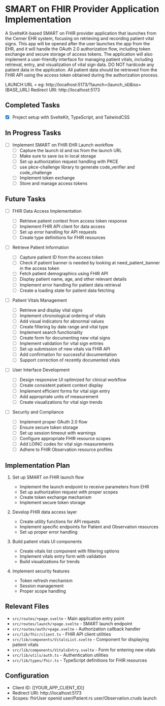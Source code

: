 # SMART on FHIR Provider Application Implementation

A SvelteKit-based SMART on FHIR provider application that launches from the Cerner EHR system, focusing on retrieving and recording patient vital signs. This app will be opened after the user launches the app from the EHR, and it will handle the OAuth 2.0 authorization flow, including token exchange and secure storage of access tokens.
The application will also implement a user-friendly interface for managing patient vitals, including retrieval, entry, and visualization of vital sign data.
DO NOT hardcode any patient data in the application. All patient data should be retrieved from the FHIR API using the access token obtained during the authorization process.

LAUNCH URL = eg: http://localhost:5173/?launch=(launch_id)&iss=(BASE_URL)
Redirect URI: http://localhost:5173

## Completed Tasks

- [x] Project setup with SvelteKit, TypeScript, and TailwindCSS

## In Progress Tasks

- [ ] Implement SMART on FHIR EHR Launch workflow
  - [ ] Capture the launch id and iss from the launch URL
  - [ ] Make sure to save iss in local storage
  - [ ] Set up authorization request handling with PKCE
  - [ ] use pkce-challenge library to generate code_verifier and code_challenge
  - [ ] Implement token exchange
  - [ ] Store and manage access tokens

## Future Tasks

- [ ] FHIR Data Access Implementation

  - [ ] Retrieve patient context from access token response
  - [ ] Implement FHIR API client for data access
  - [ ] Set up error handling for API requests
  - [ ] Create type definitions for FHIR resources

- [ ] Retrieve Patient Information

  - [ ] Capture patient ID from the access token
  - [ ] Check if patient banner is needed by looking at need_patient_banner in the access token
  - [ ] Fetch patient demographics using FHIR API
  - [ ] Display patient name, age, and other relevant details
  - [ ] Implement error handling for patient data retrieval
  - [ ] Create a loading state for patient data fetching

- [ ] Patient Vitals Management

  - [ ] Retrieve and display vital signs
  - [ ] Implement chronological ordering of vitals
  - [ ] Add visual indicators for abnormal values
  - [ ] Create filtering by date range and vital type
  - [ ] Implement search functionality
  - [ ] Create form for documenting new vital signs
  - [ ] Implement validation for vital sign entries
  - [ ] Set up submission of new vitals via FHIR API
  - [ ] Add confirmation for successful documentation
  - [ ] Support correction of recently documented vitals

- [ ] User Interface Development

  - [ ] Design responsive UI optimized for clinical workflow
  - [ ] Create consistent patient context display
  - [ ] Implement efficient forms for vital sign entry
  - [ ] Add appropriate units of measurement
  - [ ] Create visualizations for vital sign trends

- [ ] Security and Compliance
  - [ ] Implement proper OAuth 2.0 flow
  - [ ] Ensure secure token storage
  - [ ] Set up session timeout with warnings
  - [ ] Configure appropriate FHIR resource scopes
  - [ ] Add LOINC codes for vital sign measurements
  - [ ] Adhere to FHIR Observation resource profiles

## Implementation Plan

1. Set up SMART on FHIR launch flow

   - Implement the launch endpoint to receive parameters from EHR
   - Set up authorization request with proper scopes
   - Create token exchange mechanism
   - Implement secure token storage

2. Develop FHIR data access layer

   - Create utility functions for API requests
   - Implement specific endpoints for Patient and Observation resources
   - Set up proper error handling

3. Build patient vitals UI components

   - Create vitals list component with filtering options
   - Implement vitals entry form with validation
   - Build visualizations for trends

4. Implement security features
   - Token refresh mechanism
   - Session management
   - Proper scope handling

## Relevant Files

- `src/routes/+page.svelte` - Main application entry point
- `src/routes/launch/+page.svelte` - SMART launch endpoint
- `src/routes/auth/+page.svelte` - Authorization callback handler
- `src/lib/fhir/client.ts` - FHIR API client utilities
- `src/lib/components/VitalsList.svelte` - Component for displaying patient vitals
- `src/lib/components/VitalsEntry.svelte` - Form for entering new vitals
- `src/lib/utils/auth.ts` - Authentication utilities
- `src/lib/types/fhir.ts` - TypeScript definitions for FHIR resources

## Configuration

- Client ID: [[YOUR_APP_CLIENT_ID]]
- Redirect URI: http://localhost:5173
- Scopes: fhirUser openid user/Patient.rs user/Observation.cruds launch
